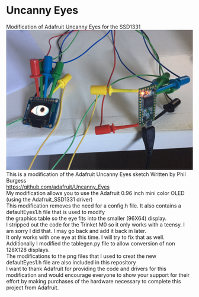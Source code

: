 # Uncanny Eyes
 Modification of Adafruit Uncanny Eyes for the SSD1331 <br/>
![Client Photo](https://github.com/bonnette/Uncanny_Eyes/blob/master/photos/eye_teensy.jpg)
<br/>
This is a modification of the Adafruit Uncanny Eyes sketch Written by Phil Burgess <br/>
https://github.com/adafruit/Uncanny_Eyes <br/>
My modification allows you to use the Adafruit 0.96 inch mini color OLED (using the Adafruit_SSD1331 driver)<br/>
This modification removes the need for a config.h file. It also contains a defaultEyes1.h file that is used to modify<br/>
the graphics table so the eye fits into the smaller (96X64) display.<br/>
I stripped out the code for the Trinket M0 so it only works with a teensy. I am sorry I did that. I may go back and add it back in later.<br/>
It only works with one eye at this time. I will try to fix that as well. <br/>
Additionally I modified the tablegen.py file to allow conversion of non 128X128 displays.<br/>
The modifications to the png files that I used to creat the new defaultEyes1.h file are also included in this repository<br/>
I want to thank Adafruit for providing the code and drivers for this modification and would encourage everyone to show your support  for their effort by making purchases of the hardware necessary to complete this project from Adafruit. 
